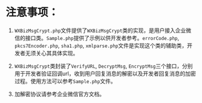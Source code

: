 注意事项：
=======

1. `WXBizMsgCrypt.php`文件提供了`WXBizMsgCrypt`类的实现，是用户接入企业微信的接口类。`Sample.php`提供了示例以供开发者参考。`errorCode.php`, `pkcs7Encoder.php`, `sha1.php`, `xmlparse.php`文件是实现这个类的辅助类，开发者无须关心其具体实现。

2. `WXBizMsgCrypt`类封装了`VerifyURL`, `DecryptMsg`, `EncryptMsg`三个接口，分别用于开发者验证回调url，收到用户回复消息的解密以及开发者回复消息的加密过程。使用方法可以参考`Sample.php`文件。

3. 加解密协议请参考企业微信官方文档。